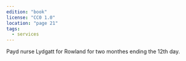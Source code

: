 ```yaml
---
edition: "book"
license: "CC0 1.0"
location: "page 21"
tags:
  - services
---
```

Payd nurse Lydgatt for Rowland
for two monthes ending the 12th day.
